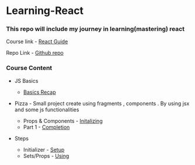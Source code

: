 # Learning-React

### This repo will include my journey in learning(mastering) react

Course link - [React Guide](https://www.udemy.com/course/the-ultimate-react-course/learn/lecture/37351178#overview)

Repo Link - [Github repo](https://github.com/jonasschmedtmann/ultimate-react-course)

### Course Content

- JS Basics
  - [Basics Recap](https://github.com/Ravkeerat02/Learning-React/blob/main/js-review/script.js)
- Pizza - Small project create using fragments , components . By using jsx and some js functionalities
  - Props & Components - [Initalizing](https://github.com/Ravkeerat02/Learning-React/blob/main/pizza/src/index.js)
  - Part 1 - [Completion](https://github.com/Ravkeerat02/Learning-React/tree/main/pizza)
 
- Steps
  - Initializer - [Setup](https://github.com/Ravkeerat02/Learning-React/tree/main/steps)
  - Sets/Props - [Using](https://github.com/Ravkeerat02/Learning-React/blob/main/steps/src/App.js)
